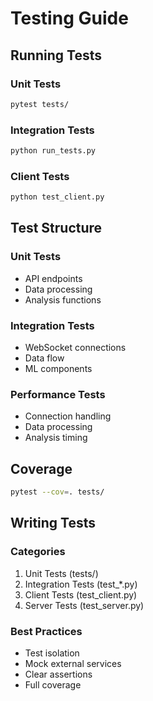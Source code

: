 # Testing Guide

## Running Tests

### Unit Tests
```bash
pytest tests/
```

### Integration Tests
```bash
python run_tests.py
```

### Client Tests
```bash
python test_client.py
```

## Test Structure

### Unit Tests
- API endpoints
- Data processing
- Analysis functions

### Integration Tests
- WebSocket connections
- Data flow
- ML components

### Performance Tests
- Connection handling
- Data processing
- Analysis timing

## Coverage
```bash
pytest --cov=. tests/
```

## Writing Tests

### Categories
1. Unit Tests (tests/)
2. Integration Tests (test_*.py)
3. Client Tests (test_client.py)
4. Server Tests (test_server.py)

### Best Practices
- Test isolation
- Mock external services
- Clear assertions
- Full coverage

